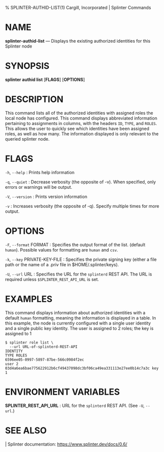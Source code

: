 % SPLINTER-AUTHID-LIST(1) Cargill, Incorporated | Splinter Commands
<!--
  Copyright 2018-2022 Cargill Incorporated
  Licensed under Creative Commons Attribution 4.0 International License
  https://creativecommons.org/licenses/by/4.0/
-->

NAME
====

**splinter-authid-list** — Displays the existing authorized identities for this
Splinter node

SYNOPSIS
========
**splinter authid list** \[**FLAGS**\] \[**OPTIONS**\]

DESCRIPTION
===========
This command lists all of the authorized identities with assigned roles the
local node has configured. This command displays abbreviated information
pertaining to assignments in columns, with the headers `ID`, `TYPE`, and
`ROLES`. This allows the user to quickly see which identities have been assigned
roles, as well as how many. The information displayed is only relevant to the
queried splinter node.

FLAGS
=====
`-h`, `--help`
: Prints help information

`-q`, `--quiet`
: Decrease verbosity (the opposite of -v). When specified, only errors or
  warnings will be output.

`-V`, `--version`
: Prints version information

`-v`
: Increases verbosity (the opposite of -q). Specify multiple times for more
  output.

OPTIONS
=======
`-F`, `--format` FORMAT
: Specifies the output format of the list. (default `human`). Possible values
  for formatting are `human` and `csv`.

`-k`, `--key` PRIVATE-KEY-FILE
: Specifies the private signing key (either a file path or the name of a
  .priv file in $HOME/.splinter/keys).

`-U`, `--url` URL
: Specifies the URL for the `splinterd` REST API. The URL is required unless
  `$SPLINTER_REST_API_URL` is set.

EXAMPLES
========
This command displays information about authorized identities with a default
`human` formatting, meaning the information is displayed in a table.  In this
example, the node is currently configured with a single user identity and a
single public key identity. The user is assigned to 2 roles; the key is assigned
to 1

```
$ splinter role list \
  --url URL-of-splinterd-REST-API
IDENTITY                                                           TYPE ROLES
6596ee05-0997-5897-87be-566c0984f2ec                               user 2
03d4a6ea6bae775622912b6cf49437098dc3bf06ca49ea331113e27ee0b14c7a3c key  1
```

ENVIRONMENT VARIABLES
=====================
**SPLINTER_REST_API_URL**
: URL for the `splinterd` REST API. (See `-U`, `--url`.)

SEE ALSO
========
| Splinter documentation: https://www.splinter.dev/docs/0.6/
